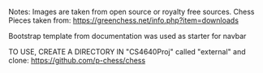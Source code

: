 


Notes: Images are taken from open source or royalty free sources. Chess Pieces taken from: https://greenchess.net/info.php?item=downloads

Bootstrap template from documentation was used as starter for navbar

TO USE, CREATE A DIRECTORY IN "CS4640Proj" called "external" and clone: https://github.com/p-chess/chess